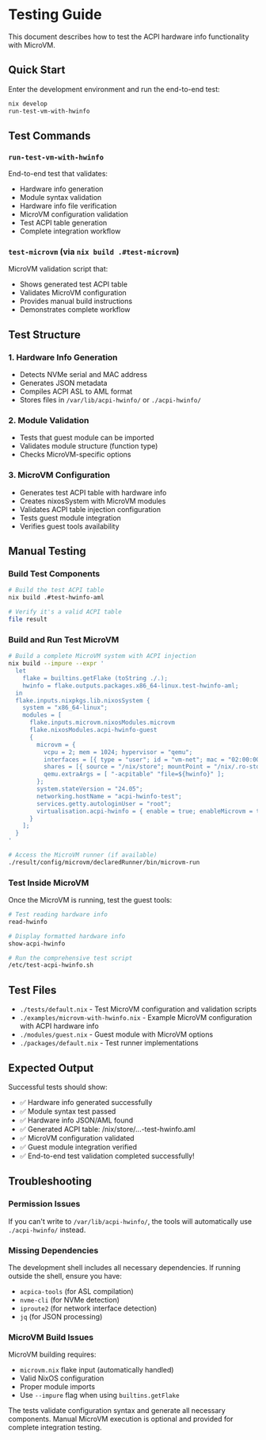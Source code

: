 # Testing Guide

This document describes how to test the ACPI hardware info functionality with MicroVM.

## Quick Start

Enter the development environment and run the end-to-end test:

```bash
nix develop
run-test-vm-with-hwinfo
```

## Test Commands

### `run-test-vm-with-hwinfo`
End-to-end test that validates:
- Hardware info generation
- Module syntax validation
- Hardware info file verification
- MicroVM configuration validation
- Test ACPI table generation
- Complete integration workflow

### `test-microvm` (via `nix build .#test-microvm`)
MicroVM validation script that:
- Shows generated test ACPI table
- Validates MicroVM configuration
- Provides manual build instructions
- Demonstrates complete workflow

## Test Structure

### 1. Hardware Info Generation
- Detects NVMe serial and MAC address
- Generates JSON metadata
- Compiles ACPI ASL to AML format
- Stores files in `/var/lib/acpi-hwinfo/` or `./acpi-hwinfo/`

### 2. Module Validation
- Tests that guest module can be imported
- Validates module structure (function type)
- Checks MicroVM-specific options

### 3. MicroVM Configuration
- Generates test ACPI table with hardware info
- Creates nixosSystem with MicroVM modules
- Validates ACPI table injection configuration
- Tests guest module integration
- Verifies guest tools availability

## Manual Testing

### Build Test Components

```bash
# Build the test ACPI table
nix build .#test-hwinfo-aml

# Verify it's a valid ACPI table
file result
```

### Build and Run Test MicroVM

```bash
# Build a complete MicroVM system with ACPI injection
nix build --impure --expr '
  let
    flake = builtins.getFlake (toString ./.);
    hwinfo = flake.outputs.packages.x86_64-linux.test-hwinfo-aml;
  in
  flake.inputs.nixpkgs.lib.nixosSystem {
    system = "x86_64-linux";
    modules = [
      flake.inputs.microvm.nixosModules.microvm
      flake.nixosModules.acpi-hwinfo-guest
      {
        microvm = {
          vcpu = 2; mem = 1024; hypervisor = "qemu";
          interfaces = [{ type = "user"; id = "vm-net"; mac = "02:00:00:00:00:01"; }];
          shares = [{ source = "/nix/store"; mountPoint = "/nix/.ro-store"; tag = "ro-store"; proto = "virtiofs"; }];
          qemu.extraArgs = [ "-acpitable" "file=${hwinfo}" ];
        };
        system.stateVersion = "24.05";
        networking.hostName = "acpi-hwinfo-test";
        services.getty.autologinUser = "root";
        virtualisation.acpi-hwinfo = { enable = true; enableMicrovm = true; guestTools = true; };
      }
    ];
  }
'

# Access the MicroVM runner (if available)
./result/config/microvm/declaredRunner/bin/microvm-run
```

### Test Inside MicroVM

Once the MicroVM is running, test the guest tools:

```bash
# Test reading hardware info
read-hwinfo

# Display formatted hardware info
show-acpi-hwinfo

# Run the comprehensive test script
/etc/test-acpi-hwinfo.sh
```

## Test Files

- `./tests/default.nix` - Test MicroVM configuration and validation scripts
- `./examples/microvm-with-hwinfo.nix` - Example MicroVM configuration with ACPI hardware info
- `./modules/guest.nix` - Guest module with MicroVM options
- `./packages/default.nix` - Test runner implementations

## Expected Output

Successful tests should show:
- ✅ Hardware info generated successfully
- ✅ Module syntax test passed
- ✅ Hardware info JSON/AML found
- ✅ Generated ACPI table: /nix/store/...-test-hwinfo.aml
- ✅ MicroVM configuration validated
- ✅ Guest module integration verified
- ✅ End-to-end test validation completed successfully!

## Troubleshooting

### Permission Issues
If you can't write to `/var/lib/acpi-hwinfo/`, the tools will automatically use `./acpi-hwinfo/` instead.

### Missing Dependencies
The development shell includes all necessary dependencies. If running outside the shell, ensure you have:
- `acpica-tools` (for ASL compilation)
- `nvme-cli` (for NVMe detection)
- `iproute2` (for network interface detection)
- `jq` (for JSON processing)

### MicroVM Build Issues
MicroVM building requires:
- `microvm.nix` flake input (automatically handled)
- Valid NixOS configuration
- Proper module imports
- Use `--impure` flag when using `builtins.getFlake`

The tests validate configuration syntax and generate all necessary components. Manual MicroVM execution is optional and provided for complete integration testing.